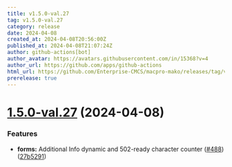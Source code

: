 ```yaml
---
title: v1.5.0-val.27
tag: v1.5.0-val.27
category: release
date: 2024-04-08
created_at: 2024-04-08T20:56:00Z
published_at: 2024-04-08T21:07:24Z
author: github-actions[bot]
author_avatar: https://avatars.githubusercontent.com/in/15368?v=4
author_url: https://github.com/apps/github-actions
html_url: https://github.com/Enterprise-CMCS/macpro-mako/releases/tag/v1.5.0-val.27
prerelease: true
---
```


# [1.5.0-val.27](https://github.com/Enterprise-CMCS/macpro-mako/compare/v1.5.0-val.26...v1.5.0-val.27) (2024-04-08)


### Features

* **forms:** Additional Info dynamic and 502-ready character counter ([#488](https://github.com/Enterprise-CMCS/macpro-mako/issues/488)) ([27b5291](https://github.com/Enterprise-CMCS/macpro-mako/commit/27b529172a74d7d1a5b49b39cf991c3085beb006))




